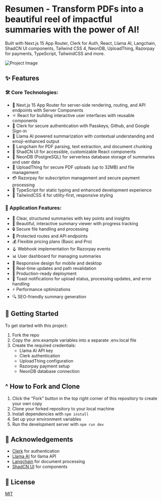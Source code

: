 # Resumen - Transform PDFs into a beautiful reel of impactful summaries with the power of AI!

Built with Next.js 15 App Router, Clerk for Auth, React, Llama AI, Langchain, ShadCN UI components, Tailwind CSS 4, NeonDB, UploadThing, Razorpay for payments, TypeScript, TailwindCSS and more.

![Project Image](/Screenshot(119).png)

## ✨ Features

### 🛠️ Core Technologies:

- 🚀 Next.js 15 App Router for server-side rendering, routing, and API endpoints with Server Components
- ⚛️ React for building interactive user interfaces with reusable components
- 🔑 Clerk for secure authentication with Passkeys, Github, and Google Sign-in
- 🤖 Llama AI powered summarization with contextual understanding and emoji-enhanced output
- 📄 Langchain for PDF parsing, text extraction, and document chunking
- 🎨 ShadCN UI for accessible, customizable React components
- 💾 NeonDB (PostgreSQL) for serverless database storage of summaries and user data
- 📁 UploadThing for secure PDF uploads (up to 32MB) and file management
- 💳 Razorpay for subscription management and secure payment processing
- 📝 TypeScript for static typing and enhanced development experience
- 🎯 TailwindCSS 4 for utility-first, responsive styling

### 🎯 Application Features:

- 📝 Clear, structured summaries with key points and insights
- 🎨 Beautiful, interactive summary viewer with progress tracking
- 🔒 Secure file handling and processing
- 🔐 Protected routes and API endpoints
- 💰 Flexible pricing plans (Basic and Pro)
- 🪝 Webhook implementation for Razorpay events
- 📊 User dashboard for managing summaries
- 📱 Responsive design for mobile and desktop
- 🔄 Real-time updates and path revalidation
- 🚀 Production-ready deployment
- 🔔 Toast notifications for upload status, processing updates, and error handling
- ⚡ Performance optimizations
- 🔍 SEO-friendly summary generation

## 🚀 Getting Started

To get started with this project:

1. Fork the repo
2. Copy the .env.example variables into a separate .env.local file
3. Create the required credentials:
   - Llama AI API key
   - Clerk authentication
   - UploadThing configuration
   - Razorpay payment setup
   - NeonDB database connection

## ^ How to Fork and Clone

1. Click the "Fork" button in the top right corner of this repository to create your own copy
2. Clone your forked repository to your local machine
3. Install dependencies with `npm install`
4. Set up your environment variables
5. Run the development server with `npm run dev`

## 👏 Acknowledgements

- [Clerk](https://go.clerk.com/5qDWrFA) for authentication
- [Llama AI](https://llama.ai) for llama API
- [Langchain](https://js.langchain.com) for document processing
- [ShadCN UI](https://ui.shadcn.com/) for components

## 📜 License

[MIT](https://choosealicense.com/licenses/mit/)